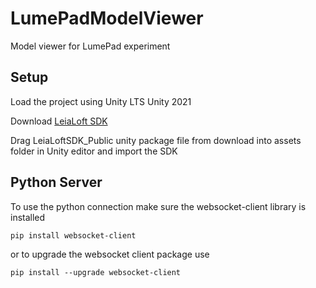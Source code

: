 # LumePadModelViewer

Model viewer for LumePad experiment

## Setup

Load the project using Unity LTS Unity 2021

Download [LeiaLoft SDK](https://www.leiainc.com/developer-resources)

Drag LeiaLoftSDK_Public unity package file from download into assets folder in Unity editor and import the SDK

## Python Server

To use the python connection make sure the websocket-client library is installed

```pip install websocket-client```

or to upgrade the websocket client package use

```pip install --upgrade websocket-client```


